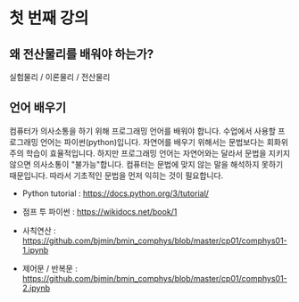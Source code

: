 # 첫 번째 강의 

## 왜 전산물리를 배워야 하는가?
실험물리 / 이론물리 / 전산물리

## 언어 배우기 
컴퓨터가 의사소통을 하기 위해 프로그래밍 언어를 배워야 합니다. 수업에서 사용할 프로그래밍 언어는 파이썬(python)입니다. 자연어를 배우기 위해서는 문법보다는 회화위주의 학습이 효율적입니다. 하지만 프로그래밍 언어는 자연어와는 달라서 문법을 지키지 않으면 의사소통이 "불가능"합니다. 컴퓨터는 문법에 맞지 않는 말을 해석하지 못하기 때문입니다. 따라서 기초적인 문법을 먼저 익히는 것이 필요합니다. 

* Python tutorial : https://docs.python.org/3/tutorial/
* 점프 투 파이썬 : https://wikidocs.net/book/1

* 사칙연산 : https://github.com/bjmin/bmin_comphys/blob/master/cp01/comphys01-1.ipynb
* 제어문 / 반복문 : https://github.com/bjmin/bmin_comphys/blob/master/cp01/comphys01-2.ipynb
